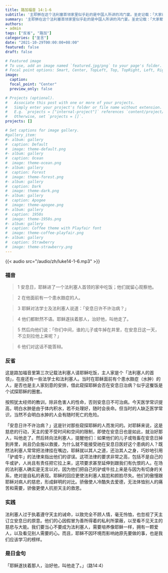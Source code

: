 ```yaml
---
title: 路加福音 14:1-6
subtitle: '主耶稣在这个法利塞首领家里似乎赴的是中国人所讲的鸿门宴。圣史记载：「大家都留心监视祂」，这种做法无疑凸显了宗教家的虚伪。这个水臌病人的出现，无论是偶然的还是有意设计的，都没有阻止耶稣以怜悯的心主动医治他。在旧约圣经里，雅威派遣梅瑟去拯救以色列人民的原因之一，也是出于怜悯。教宗方济各说：「我们的上主是怜悯的天主，怜悯是天主的软弱，但也是祂的力量。」怜悯，使我们走上真正的正义之路；怜悯，使我们将原本属于他人的权利交还给他人；怜悯，更使我们免于自私、冷漠和自我封闭！'
summary: '主耶稣在这个法利塞首领家里似乎赴的是中国人所讲的鸿门宴。圣史记载：「大家都留心监视祂」，这种做法无疑凸显了宗教家的虚伪。这个水臌病人的出现，无论是偶然的还是有意设计的，都没有阻止耶稣以怜悯的心主动医治他。在旧约圣经里，雅威派遣梅瑟去拯救以色列人民的原因之一，也是出于怜悯。教宗方济各说：「我们的上主是怜悯的天主，怜悯是天主的软弱，但也是祂的力量。」怜悯，使我们走上真正的正义之路；怜悯，使我们将原本属于他人的权利交还给他人；怜悯，更使我们免于自私、冷漠和自我封闭！'
authors:
- admin
tags: ["反省", "路加"]
categories: ["圣言"]
date: "2021-10-29T00:00:00+08:00"
featured: false
draft: false

# Featured image
# To use, add an image named `featured.jpg/png` to your page's folder.
# Focal point options: Smart, Center, TopLeft, Top, TopRight, Left, Right, BottomLeft, Bottom, BottomRight
image:
  caption:
  focal_point: "Center"
  preview_only: false

# Projects (optional).
#   Associate this post with one or more of your projects.
#   Simply enter your project's folder or file name without extension.
#   E.g. `projects = ["internal-project"]` references `content/project/deep-learning/index.md`.
#   Otherwise, set `projects = []`.
projects: []

# Set captions for image gallery.
#gallery_item:
#- album: gallery
#  caption: Default
#  image: theme-default.png
#- album: gallery
#  caption: Ocean
#  image: theme-ocean.png
#- album: gallery
#  caption: Forest
#  image: theme-forest.png
#- album: gallery
#  caption: Dark
#  image: theme-dark.png
#- album: gallery
#  caption: Apogee
#  image: theme-apogee.png
#- album: gallery
#  caption: 1950s
#  image: theme-1950s.png
#- album: gallery
#  caption: Coffee theme with Playfair font
#  image: theme-coffee-playfair.png
#- album: gallery
#  caption: Strawberry
#  image: theme-strawberry.png
---
```


{{< audio src="/audio/zh/luke14-1-6.mp3" >}}

### 福音
> 1 安息日，耶稣进了一个法利塞人首领的家中吃饭；他们就留心观察他。

> 2 在他面前有一个患水臌症的人。

> 3 耶稣对法学士及法利塞人说道：「安息日许不许治病？」

> 4 他们都默然不语。耶稣遂扶着那人，治好他，叫他走了。

> 5 然后向他们说：「你们中间，谁的儿子或牛掉在井里，在安息日这一天，不立刻拉他上来呢？」

> 6 他们对这话不能答辩。

### 反省
这是路加福音里第三次记载法利塞人请耶稣吃饭，主人家是个「法利塞人的首领」，在座还有一些法学士和法利塞人。当时在耶稣面前有个患水臌症（水肿）的人，是否也是主人家刻意的安排，借此窥探耶稣会否在安息日治病？似乎这餐饭是个试探耶稣的圈套。

按照犹太经师的教训，除非危害人的性命，否则安息日不可治病。今天医学常识提高，明白水肿是由于体内积水，若不处理好，随时会丧命。但当时的人缺乏医学常识，当然不会明白水肿的人会有随时死亡的危险。

「安息日许不许治病？」这是针对那些窥探耶稣的人而发问的。对耶稣来说，这是慈悲的行动，天主的爱不受时间和空间的限制，即使在安息日也是如此，就治好那人，叫他走了。然后转向法利塞人，提醒他们：如果他们的儿子或牲畜在安息日掉到井里，尚且仍会施以救援，为什么就不能接受祂在安息日医好这个患病的人？既然法利塞人常常把法律挂在嘴边，耶稣就以其人之道，还治其人之身，巧妙地引用「驴或牛」的法律来指出他们的谬误。这项法律的要求非常之高，包括不是自己的牛或驴，人尚且有责任把它拉上来，这项要求甚至延伸到跟我们有仇恨的人。在场的法利塞人确实是无言以对，因为他们把自己的驴或牛拉上来是与因为有切身的关系，绝对是自私的表现。耶稣的回应更使法利塞人尴尬和颜脸尽失。他们的傲慢跟耶稣对病人的慈悲，形成鲜明的对比。骄傲使人冷酷失去爱德，无法体恤别人的痛苦和需要，骄傲更使人抗拒天主的救恩。

### 实践
法利塞人过于执着遵守天主的诫命，以致完全不顾人情，毫无怜恤，也忽视了天主订立安息日的原意。他们的心因假冒为善所得着的私利所蒙蔽，以至看不见天主的慈悲与大能。我们要当心不要成为法利塞人，需要培养像耶稣一样，拥有一颗爱人，以及看见别人需要的心。而且，耶稣不因环境而影响祂原先要做的事，也是我们应该学习的榜样。

### 是日金句
「耶稣遂扶着那人，治好他，叫他走了。」（路14:4）
